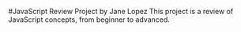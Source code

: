 #JavaScript Review Project by Jane Lopez
This project is a review of JavaScript concepts, from beginner to advanced.